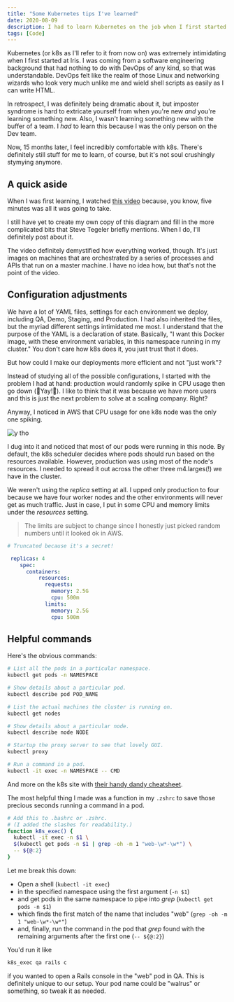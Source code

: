 ```yaml
---
title: "Some Kubernetes tips I've learned"
date: 2020-08-09
description: I had to learn Kubernetes on the job when I first started at Iris. Here's some things that helped me along the way.
tags: [Code]
---
```


Kubernetes (or k8s as I'll refer to it from now on) was extremely intimidating when I first started at Iris. I was coming from a software engineering background that had nothing to do with DevOps of any kind, so that was understandable. DevOps felt like the realm of those Linux and networking wizards who look very much unlike me and wield shell scripts as easily as I can write HTML.

In retrospect, I was definitely being dramatic about it, but imposter syndrome is hard to extricate yourself from when you're new _and_ you're learning something new. Also, I wasn't learning something new with the buffer of a team. I _had_ to learn this because I was the only person on the Dev team.

Now, 15 months later, I feel incredibly comfortable with k8s. There's definitely still stuff for me to learn, of course, but it's not soul crushingly stymying anymore.

## A quick aside

When I was first learning, I watched [this video](https://www.youtube.com/watch?v=PH-2FfFD2PU) because, you know, five minutes was all it was going to take.

I still have yet to create my own copy of this diagram and fill in the more complicated bits that Steve Tegeler briefly mentions. When I do, I'll definitely post about it.

The video definitely demystified how everything worked, though. It's just images on machines that are orchestrated by a series of processes and APIs that run on a master machine. I have no idea how, but that's not the point of the video.

## Configuration adjustments

We have a lot of YAML files, settings for each environment we deploy, including QA, Demo, Staging, and Production. I had also inherited the files, but the myriad different settings intimidated me most. I understand that the purpose of the YAML is a declaration of state. Basically, "I want this Docker image, with these environment variables, in this namespace running in my cluster." You don't care how k8s does it, you just trust that it does.

But how could I make our deployments more efficient and not "just work"?

Instead of studying all of the possible configurations, I started with the problem I had at hand: production would randomly spike in CPU usage then go down (🎉Yay!🎉). I like to think that it was because we have more users and this is just the next problem to solve at a scaling company. Right?

Anyway, I noticed in AWS that CPU usage for one k8s node was the only one spiking.

![y tho](https://s3.us-east-2.amazonaws.com/caryssa-perez-images/posts/y.jpg)

I dug into it and noticed that most of our pods were running in this node. By default, the k8s scheduler decides where pods should run based on the resources available. However, production was using most of the node's resources. I needed to spread it out across the other three m4.larges(!) we have in the cluster.

We weren't using the _replica_ setting at all. I upped only production to four because we have four worker nodes and the other environments will never get as much traffic. Just in case, I put in some CPU and memory limits under the _resources_ setting.

> The limits are subject to change since I honestly just picked random numbers until it looked ok in AWS.

```yaml
# Truncated because it's a secret!

 replicas: 4
    spec:
      containers:
          resources:
            requests:
              memory: 2.5G
              cpu: 500m
            limits:
              memory: 2.5G
              cpu: 500m
```

## Helpful commands

Here's the obvious commands:

```bash
# List all the pods in a particular namespace.
kubectl get pods -n NAMESPACE

# Show details about a particular pod.
kubectl describe pod POD_NAME

# List the actual machines the cluster is running on.
kubectl get nodes

# Show details about a particular node.
kubectl describe node NODE

# Startup the proxy server to see that lovely GUI.
kubectl proxy

# Run a command in a pod.
kubectl -it exec -n NAMESPACE -- CMD
```

And more on the k8s site with [their handy dandy cheatsheet](https://kubernetes.io/docs/reference/kubectl/cheatsheet/).

The most helpful thing I made was a function in my `.zshrc` to save those precious seconds running a command in a pod.

```bash
# Add this to .bashrc or .zshrc.
# (I added the slashes for readability.)
function k8s_exec() {
  kubectl -it exec -n $1 \
  $(kubectl get pods -n $1 | grep -oh -m 1 "web-\w*-\w*") \
  -- ${@:2}
}
```

Let me break this down:

- Open a shell (`kubectl -it exec`)
- in the specified namespace using the first argument (`-n $1`)
- and get pods in the same namespace to pipe into _grep_ (`kubectl get pods -n $1`)
- which finds the first match of the name that includes "web" (`grep -oh -m 1 "web-\w*-\w*"`)
- and, finally, run the command in the pod that _grep_ found with the remaining arguments after the first one (`-- ${@:2}`)

You'd run it like

```bash
k8s_exec qa rails c
```

if you wanted to open a Rails console in the "web" pod in QA. This is definitely unique to our setup. Your pod name could be "walrus" or something, so tweak it as needed.
